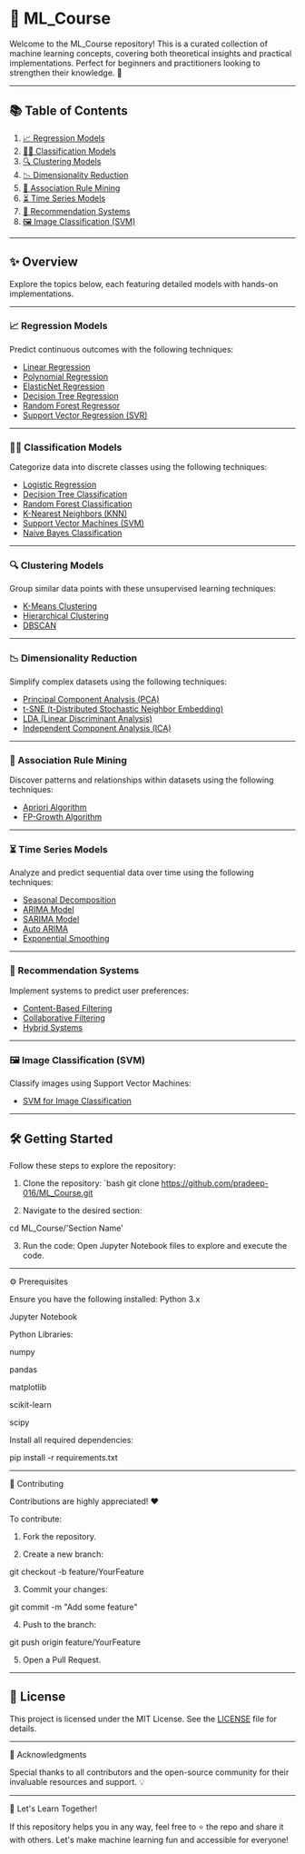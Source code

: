 # 🌟 ML_Course

Welcome to the ML_Course repository! This is a curated collection of machine learning concepts, covering both theoretical insights and practical implementations. Perfect for beginners and practitioners looking to strengthen their knowledge. 🚀

---

## 📚 Table of Contents

1. [📈 Regression Models](#-regression-models)
2. [🧑‍🏫 Classification Models](#-classification-models)
3. [🔍 Clustering Models](#-clustering-models)
4. [📉 Dimensionality Reduction](#-dimensionality-reduction)
5. [🛒 Association Rule Mining](#-association-rule-mining)
6. [⏳ Time Series Models](#-time-series-models)
7. [🎥 Recommendation Systems](#-recommendation-systems)
8. [🖼️ Image Classification (SVM)](#-image-classification-svm)

---

## ✨ Overview

Explore the topics below, each featuring detailed models with hands-on implementations.

---

### 📈 Regression Models

Predict continuous outcomes with the following techniques:

- [Linear Regression](./1%29%20Regression%20Models/Linear%20Regression/Linear_Regression.ipynb)
- [Polynomial Regression](./1%29%20Regression%20Models/Polynomial%20Regression/Polynomical_Regression.ipynb)
- [ElasticNet Regression](./1%29%20Regression%20Models/Elastic%20Net%20Regression/ElasitcNet_Regression.ipynb)
- [Decision Tree Regression](./1%29%20Regression%20Models/Decision%20Tree%20Regressor/Decision_Tree_Regression.ipynb)
- [Random Forest Regressor](./1%29%20Regression%20Models/Random%20Forest%20Regressor/Random_Forest_Regressor.ipynb)
- [Support Vector Regression (SVR)](./1%29%20Regression%20Models/Support%20Vector%20Regressor/Support_Vector_Regressor.ipynb)

---

### 🧑‍🏫 Classification Models

Categorize data into discrete classes using the following techniques:

- [Logistic Regression](./2%29%20Classification%20Models/Logistic%20Regression/Logistic_Regression.ipynb)
- [Decision Tree Classification](./2%29%20Classification%20Models/Decision%20Trees%20Classification/Decision_Tree_Classifier.ipynb)
- [Random Forest Classification](./2%29%20Classification%20Models/Random%20Forest%20Classification/Random_Forest_Classifier.ipynb)
- [K-Nearest Neighbors (KNN)](./2%29%20Classification%20Models/K-Nearest%20Neighbors%20(KNN)/KNN.ipynb)
- [Support Vector Machines (SVM)](./2%29%20Classification%20Models/Support%20Vector%20Machines%20(SVM)/Support_Vector_Machine.ipynb)
- [Naive Bayes Classification](./2%29%20Classification%20Models/Naive%20Bayes%20Classifier/Naive_Bayes_Classification.ipynb)
---

### 🔍 Clustering Models

Group similar data points with these unsupervised learning techniques:

- [K-Means Clustering](./3%29%20Clustering%20Models/K-Means%20Clustering/k_means.ipynb)
- [Hierarchical Clustering](./3%29%20Clustering%20Models/Hierarchical%20Clustering/Hierarchical_Clustering.ipynb)
- [DBSCAN](./3%29%20Clustering%20Models/DBSCAN%20(Density-Based%20Clustering)/DBSCAN.ipynb)

---

### 📉 Dimensionality Reduction

Simplify complex datasets using the following techniques:

- [Principal Component Analysis (PCA)](./4%29%20Dimensionality%20Reduction/Principal%20Component%20Analysis%20(PCA)/PCA.ipynb)
- [t-SNE (t-Distributed Stochastic Neighbor Embedding)](./4%29%20Dimensionality%20Reduction/t-SNE%20(t-Distributed%20Stochastic%20Neighbor%20Embedding)/t_SNE.ipynb)
- [LDA (Linear Discriminant Analysis)](./4%29%20Dimensionality%20Reduction/Linear%20Discriminant%20Analysis%20(LDA)/LDA.ipynb)
- [Independent Component Analysis (ICA)](./4%29%20Dimensionality%20Reduction/Independent%20Component%20Analysis%20(ICA)/ICA.ipynb)

---

### 🛒 Association Rule Mining

Discover patterns and relationships within datasets using the following techniques:

- [Apriori Algorithm](./5%29%20Association%20Rule%20Mining/Apriori%20Algorithm%20for%20Pattern%20Mining/Apriori_association_rule.ipynb)
- [FP-Growth Algorithm](./5%29%20Association%20Rule%20Mining/FP-Growth%20Algorithm%20for%20Fast%20Association%20Rule%20Learning/FP_Growth.ipynb)

---

### ⏳ Time Series Models

Analyze and predict sequential data over time using the following techniques:

- [Seasonal Decomposition](./6%29%20Time%20Series%20Models/Seasonal%20Decomposition%20of%20Time%20Series%20(STL)/Seasonal_Decomposition.ipynb)
- [ARIMA Model](./6%29%20Time%20Series%20Models/ARIMA/Arima.ipynb)
- [SARIMA Model](./6%29%20Time%20Series%20Models/SARIMA/SARIMA.ipynb)
- [Auto ARIMA](./6%29%20Time%20Series%20Models/SARIMA/auto_arima.ipynb)
- [Exponential Smoothing](./6%29%20Time%20Series%20Models/Exponential%20Smoothing/Exponential_Smoothing.ipynb)
---

### 🎥 Recommendation Systems

Implement systems to predict user preferences:

- [Content-Based Filtering](./7%29%20Recommendation%20Systems/Content-Based%20Filtering/Content_Based_Filtering.ipynb)
- [Collaborative Filtering](./7%29%20Recommendation%20Systems/Collaborative%20Filtering/Collaborative_Filtering.ipynb)
- [Hybrid Systems](./7%29%20Recommendation%20Systems/Hybrid%20Recommendation%20Systems/Hybrid_Recommendation.ipynb)

---

### 🖼️ Image Classification (SVM)

Classify images using Support Vector Machines:

- [SVM for Image Classification](./8%29%20Image%20Classification/SVM/SVM_Image_Classifier.ipynb)

---

## 🛠️ Getting Started

Follow these steps to explore the repository:

1. Clone the repository:
   `bash
   git clone https://github.com/pradeep-016/ML_Course.git

2. Navigate to the desired section:

cd ML_Course/'Section Name'


3. Run the code: Open Jupyter Notebook files to explore and execute the code.

---

⚙️ Prerequisites

Ensure you have the following installed:
Python 3.x

Jupyter Notebook

Python Libraries:

numpy

pandas

matplotlib

scikit-learn

scipy 


Install all required dependencies:

pip install -r requirements.txt


---

🤝 Contributing

Contributions are highly appreciated! ❤️

To contribute:

1. Fork the repository.


2. Create a new branch:

git checkout -b feature/YourFeature


3. Commit your changes:

git commit -m "Add some feature"


4. Push to the branch:

git push origin feature/YourFeature


5. Open a Pull Request.


---

## 📜 License

This project is licensed under the MIT License. See the [LICENSE](./LICENSE) file for details.

---

🙏 Acknowledgments

Special thanks to all contributors and the open-source community for their invaluable resources and support. 💡


---

🎯 Let's Learn Together!

If this repository helps you in any way, feel free to ⭐️ the repo and share it with others. Let's make machine learning fun and accessible for everyone!
